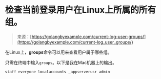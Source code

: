 <!--yml

类别：未分类

日期：2024-10-13 06:53:01

-->

# 检查当前登录用户在Linux上所属的所有组。

> 来源：[https://golangbyexample.com/current-log-user-groups/](https://golangbyexample.com/current-log_user_groups/)

在Linux上，**groups**命令可以用来查看用户属于哪些组。

只需在终端中输入`groups`。以下是我在Mac机器上的输出。

```
staff everyone localaccounts _appserverusr admin
```

